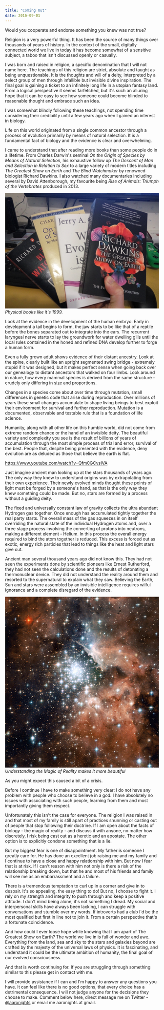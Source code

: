 ```yaml
---
title: "Coming Out"
date: 2016-09-01
---
```


Would you cooperate and endorse something you knew was not true?

Religion is a very powerful thing. It has been the source of many things over thousands of years of history. In the context of the small, digitally connected world we live in today it has become somewhat of a sensitive subject, a taboo that isn't discussed openly or casually.

I was born and raised in religion, a specific denomination that I will not name here. The teachings of this religion are strict, absolute and taught as being unquestionable. It is the thoughts and will of a deity, interpreted by a select group of men through infallible but invisible divine inspiration. The final goal is gaining a ticket to an infinitely long life in a utopian fantasy land. From a logical perspective it seems farfetched, but it's such an alluring hope that it can be easy to see how someone could become blinded to reasonable thought and embrace such an idea.

I was somewhat blindly following these teachings, not spending time considering their credibility until a few years ago when I gained an interest in biology.

Life on this world originated from a single common ancestor through a process of evolution primarily by means of natural selection. It is a fundamental fact of biology and the evidence is clear and overwhelming.

I came to understand that after reading more books than some people do in a lifetime. From Charles Darwin's seminal _On the Origin of Species by Means of Natural Selection_, his exhaustive follow up _The Descent of Man and Selection in Relation to Sex_ to a large variety of modern titles including _The Greatest Show on Earth_ and _The Blind Watchmaker_ by renowned biologist Richard Dawkins. I also watched many documentaries including several by David Attenborough, my favourite being _Rise of Animals: Triumph of the Vertebrates_ produced in 2013.

![Physical books like it's 1999.](../../assets/images/blog/evolution.jpg)
_Physical books like it's 1999._

Look at the evidence in the development of the human embryo. Early in development a tail begins to form, the jaw starts to be like that of a reptile before the bones separated out to integrate into the ears. The recurrent laryngeal nerve starts to lay the groundwork for water dwelling gills until the local rules contained in the honed and refined DNA develop further to forge a human form.

Even a fully grown adult shows evidence of their distant ancestry. Look at the spine, clearly built like an upright segmented swing bridge - extremely stupid if it was designed, but it makes perfect sense when going back over our genealogy to distant ancestors that walked on four limbs. Look around in nature, how every mammal species is derived from the same structure - crudely only differing in size and proportions.

Changes in a species come about over time through mutation, small differences in genetic code that arise during reproduction. Over millions of years these small changes accumulate to shape living beings to best exploit their environment for survival and further reproduction. Mutation is a documented, observable and testable rule that is a foundation of life science.

Humanity, along with all other life on this humble world, did not come from extreme random chance or the hand of an invisible deity. The beautiful variety and complexity you see is the result of billions of years of accumulation through the most simple process of trial and error, survival of the best. People that, despite being presented with the evidence, deny evolution are as deluded as those that believe the earth is flat.

https://www.youtube.com/watch?v=Qfm0GCvsIVA

Just imagine ancient man looking up at the stars thousands of years ago. The only way they knew to understand origins was by extrapolating from their own experience. Their newly evolved minds thought these points of light must be forged by a someone's hand, as that is the only way they knew something could be made. But no, stars are formed by a process without a guiding deity.

The fixed and universally constant law of gravity collects the ultra abundant Hydrogen gas together. Once enough has accumulated tightly together the real party starts. The overall mass of the gas squeezes in on itself overriding the natural state of the individual Hydrogen atoms and, over a three stage process involving the converting of protons into neutrons, making a different element - Helium. In this process the overall energy required to bind the atom together is reduced. This excess is forced out as exotic, energy rich particles that lead to things like the heat and light stars give out.

Ancient man several thousand years ago did not know this. They had not seen the experiments done by scientific pioneers like Ernest Rutherford, they had not seen the calculations done and the results of detonating a thermonuclear device. They did not understand the reality around them and resorted to the supernatural to explain what they saw. Believing the Earth, Sun and stars were assembled by an invisible intelligence requires wilful ignorance and a complete disregard of the evidence.

![Understanding the Magic of Reality makes it more beautiful](../../assets/images/blog/stars.jpg)
_Understanding the Magic of Reality makes it more beautiful_

As you might expect this caused a bit of a crisis.

Before I continue I have to make something very clear: I do not have any problem with people who choose to believe in a god. I have absolutely no issues with associating with such people, learning from them and most importantly giving them respect.

Unfortunately this isn't the case for everyone. The religion I was raised in and that most of my family is still apart of practices shunning or casting out of people that stop following their doctrine. If I am open about the facts of biology - the magic of reality - and discuss it with anyone, no matter how discretely, I risk being cast out as a heretic and an apostate. The other option is to explicitly condone something that is a lie.

But my biggest fear is one of disappointment. My father is someone I greatly care for. He has done an excellent job raising me and my family and I continue to have a close and happy relationship with him. But now I fear that is at risk. If I can't reason with him not only is there a risk of the relationship breaking down, but that he and most of his friends and family will see me as an embarrassment and a failure.

There is a tremendous temptation to curl up in a corner and give in to despair. It's so appealing, the easy thing to do! But no, I choose to fight it. I rely on my strength and integrity to push through and keep a positive attitude. I don't mind being alone, it's not something I dread. My social and interpersonal skills have always been lacking, I can struggle with conversations and stumble over my words. If introverts had a club I'd be the most qualified but first in line not to join it. From a certain perspective that's a fortunate coincidence.

And how could I ever loose hope while knowing that I am apart of The Greatest Show on Earth? The world we live in is full of wonder and awe. Everything from the land, sea and sky to the stars and galaxies beyond are crafted by the majesty of the universal laws of physics. It is fascinating, and understand it could be the ultimate ambition of humanity, the final goal of our evolved consciousness.

And that is worth continuing for. If you are struggling through something similar to this please get in contact with me.

I will provide assistance if I can and I'm happy to answer any questions you have. It can feel like there is no good options, that every choice has a detrimental consequence. I will not judge anyone for the decisions they choose to make. Comment below here, direct message me on Twitter - [@aaronights](http://twitter.com/aaronights) or email me aaronights at gmail.

